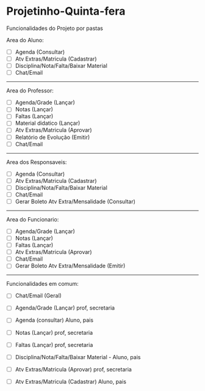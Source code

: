 # Projetinho-Quinta-fera

Funcionalidades do Projeto por pastas

Area do Aluno:

- [ ] Agenda (Consultar)
- [ ] Atv Extras/Matricula (Cadastrar)
- [ ] Disciplina/Nota/Falta/Baixar Material
- [ ] Chat/Email

***
Area do Professor:

- [ ] Agenda/Grade (Lançar)
- [ ] Notas (Lançar)
- [ ] Faltas (Lançar)
- [ ] Material didatico (Lançar)
- [ ] Atv Extras/Matricula (Aprovar)
- [ ] Relatório de Evolução (Emitir)
- [ ] Chat/Email

***
Area dos Responsaveis:

- [ ] Agenda (Consultar)
- [ ] Atv Extras/Matricula (Cadastrar)
- [ ] Disciplina/Nota/Falta/Baixar Material
- [ ] Chat/Email
- [ ] Gerar Boleto Atv Extra/Mensalidade (Consultar)

***
Area do Funcionario:

- [ ] Agenda/Grade (Lançar)
- [ ] Notas (Lançar)
- [ ] Faltas (Lançar)
- [ ] Atv Extras/Matricula (Aprovar)
- [ ] Chat/Email
- [ ] Gerar Boleto Atv Extra/Mensalidade (Emitir)

***

Funcionalidades em comum:

- [ ] Chat/Email (Geral)
- [ ] Agenda/Grade (Lançar) prof, secretaria
- [ ] Agenda (consultar) Aluno, pais
- [ ] Notas (Lançar) prof, secretaria
- [ ] Faltas (Lançar) prof, secretaria
- [ ] Disciplina/Nota/Falta/Baixar Material - Aluno, pais
- [ ] Atv Extras/Matricula (Aprovar) prof, secretaria
- [ ] Atv Extras/Matricula (Cadastrar) Aluno, pais


